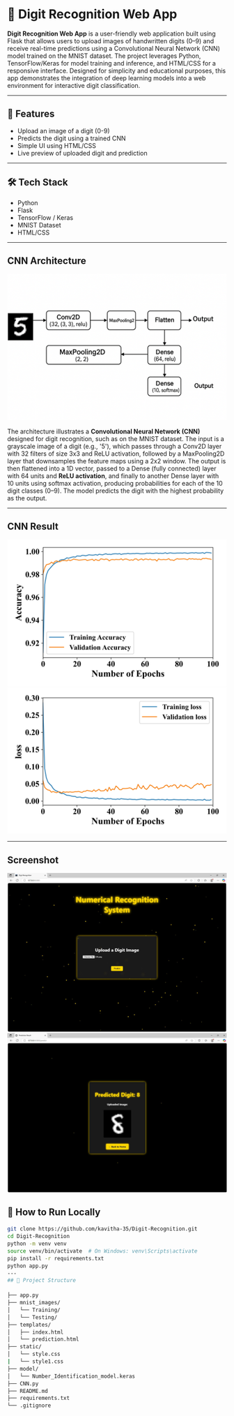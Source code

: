 # 🧠 Digit Recognition Web App

**Digit Recognition Web App** is a user-friendly web application built using Flask that allows users to upload images of handwritten digits (0–9) and receive real-time predictions using a Convolutional Neural Network (CNN) model trained on the MNIST dataset. The project leverages Python, TensorFlow/Keras for model training and inference, and HTML/CSS for a responsive interface. Designed for simplicity and educational purposes, this app demonstrates the integration of deep learning models into a web environment for interactive digit classification.


---

## 🚀 Features

- Upload an image of a digit (0-9)
- Predicts the digit using a trained CNN
- Simple UI using HTML/CSS
- Live preview of uploaded digit and prediction

---

## 🛠️ Tech Stack

- Python
- Flask
- TensorFlow / Keras
- MNIST Dataset
- HTML/CSS
---
## CNN Architecture
![CNN](Result/CNN_Architecture.png)

The architecture illustrates a **Convolutional Neural Network (CNN)** designed for digit recognition, such as on the MNIST dataset. The input is a grayscale image of a digit (e.g., '5'), which passes through a Conv2D layer with 32 filters of size 3x3 and ReLU activation, followed by a MaxPooling2D layer that downsamples the feature maps using a 2x2 window. The output is then flattened into a 1D vector, passed to a Dense (fully connected) layer with 64 units and **ReLU activation**, and finally to another Dense layer with 10 units using softmax activation, producing probabilities for each of the 10 digit classes (0–9). The model predicts the digit with the highest probability as the output.

---
## CNN Result

![Accuracy](Result/Accuracy.jpg)
![Loss](Result/loss.jpg)

---
## Screenshot

![App Home Screen](Result/website4.JPG)
![Prediction Result](Result/website3.JPG)

## 🧪 How to Run Locally

```bash
git clone https://github.com/kavitha-35/Digit-Recognition.git
cd Digit-Recognition
python -m venv venv
source venv/bin/activate  # On Windows: venv\Scripts\activate
pip install -r requirements.txt
python app.py
---
## 📁 Project Structure

├── app.py
├── mnist_images/
│   └── Training/
│   └── Testing/
├── templates/
│   ├── index.html
│   └── prediction.html
├── static/
│   └── style.css
|   └── style1.css
├── model/
│   └── Number_Identification_model.keras
├── CNN.py
├── README.md
├── requirements.txt
└── .gitignore


